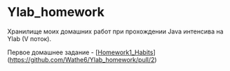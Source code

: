 # Ylab_homework
Хранилище моих домашних работ при прохождении Java интенсива на Ylab (V поток).

Первое домашнее задание - [[Homework1_Habits](https://github.com/Wathe6/Ylab_homework/tree/forTeacher/Homework1_Habits)](https://github.com/Wathe6/Ylab_homework/pull/2)

